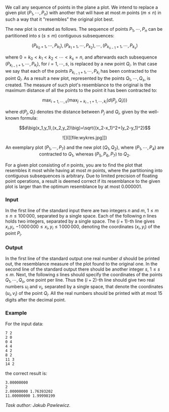 We call any sequence of points in the plane a plot. We intend to replace a given plot $(P_{1},\cdots,P_{n})$ with another that will have at most $m$ points ($m \le n$) in such a way that it "resembles" the original plot best.

The new plot is created as follows. The sequence of points $P_{1}, \cdots, P_{n}$ can be partitioned into $s$ ($s \le m$) contiguous subsequences:

$$(P_{k_{0}+1},\cdots,P_{k_{1}}), (P_{k_{1}+1},\cdots,P_{k_{2}}), \cdots, (P_{k_{s-1}+1},\cdots,P_{k_{s}})$$

where $0 = k_{0} < k_{1} < k_{2} < \cdots < k_{s} = n$, and afterwards each subsequence $(P_{k_{i-1}+1},\cdots,P_{k_{i}})$, for $i=1,\cdots,s$, is replaced by a new point $Q_{i}$. In that case we say that each of the points $P_{k_{i-1}+1},\cdots,P_{k_{i}}$ has been contracted to the point $Q_{i}$. As a result a new plot, represented by the points $Q_{1},\cdots,Q_{s}$, is created. The measure of such plot's resemblance to the original is the maximum distance of all the points  to the point it has been contracted to:

$$\max_{i=1,\cdots,s}\Big(\max_{j=k_{i-1}+1,\cdots,k_{i}}\big(d(P_j,Q_i)\big)\Big)$$

where $d(P_j, Q_i)$ denotes the distance between $P_j$ and $Q_i$, given by the well-known formula:

$$d\big(x_1,y_1),(x_2,y_2)\big)=\sqrt{(x_2-x_1)^2+(y_2-y_1)^2}$$

<center>
![]([[file:wykres.jpg]])

An exemplary plot $(P_{1},\cdots,P_{7})$ and the new plot $(Q_{1}, Q_{2})$, where  $(P_{1},\cdots,P_{4})$ are contracted to $Q_1$, whereas $(P_{5},P_{6},P_{7})$ to $Q_{2}$.
</center>

For a given plot consisting of $n$ points, you are to find the plot that resembles it most while having at most $m$ points, where the partitioning into contiguous subsequences is arbitrary. Due to limited precision of floating point operations, a result is deemed correct if its resemblance to the given plot is larger than the optimum resemblance by at most $0.000001$.

### Input

In the first line of the standard input there are two integers $n$ and $m$, $1 \le m \le n \le 100\,000$, separated by a single space. Each of the following $n$ lines holds two integers, separated by a single space. The $(i+1)$-th line gives $x_i$,$y_i$, $-1\,000\,000 \le x_i,y_i \le 1\,000\,000$, denoting the coordinates $(x_i,y_i)$ of the point $P_i$.

### Output

In the first line of the standard output one real number $d$ should be printed out, the resemblance measure of the plot found to the original one. In the second line of the standard output there should be another integer $s$, $1 \le s \le m$. Next, the following $s$ lines should specify the coordinates of the points $Q_1, \cdots , Q_s$, one point per line. Thus the $(i+2)$-th line should give two real numbers $u_i$ and $v_i$, separated by a single space, that denote the coordinates $(u_i,v_i)$ of the point $Q_i$. All the real numbers should be printed with at most 15 digits after the decimal point.

### Example

For the input data:

```
7 2
2 0
0 4
4 4
4 2
8 2
11 3
14 2
```

the correct result is:

```
3.00000000
2
2.00000000 1.76393202
11.00000000 1.99998199
```

*Task author: Jakub Pawlewicz.*
